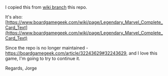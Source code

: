 I copied this from [wiki branch](https://github.com/michaeljb/legendary-complete-card-txt/tree/wiki) this repo.

It's also:
[https://www.boardgamegeek.com/wiki/page/Legendary_Marvel_Complete_Card_Text](https://www.boardgamegeek.com/wiki/page/Legendary_Marvel_Complete_Card_Text)

Since the repo is no longer maintained - https://boardgamegeek.com/article/32243629#32243629, and I love this game, I'm going to try to continue it.

Regards,
Jorge

